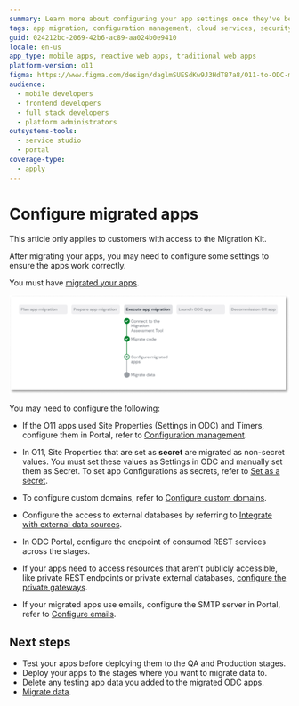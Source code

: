 ```yaml
---
summary: Learn more about configuring your app settings once they've been migrated to ODC
tags: app migration, configuration management, cloud services, security, custom domains
guid: 024212bc-2069-42b6-ac89-aa024b0e9410
locale: en-us
app_type: mobile apps, reactive web apps, traditional web apps
platform-version: o11
figma: https://www.figma.com/design/daglmSUESdKw9J3HdT87a8/O11-to-ODC-migration?m=auto&node-id=2150-444&t=HG8PieYurYat1wsj-1
audience:
  - mobile developers
  - frontend developers
  - full stack developers
  - platform administrators
outsystems-tools:
  - service studio
  - portal
coverage-type:
  - apply
---
```


# Configure migrated apps

<div class="info" markdown="1">

This article only applies to customers with access to the Migration Kit.

</div>

After migrating your apps, you may need to configure some settings to ensure the apps work correctly.

You must have [migrated your apps](execute-about-migrate-code.md).

![A diagram displaying the current state of app migration, highlighting the 'Execute app migration' step.](images/execute-config-migrated-apps-diag.png "Diagram of App Migration Process")

You may need to configure the following:

* If the O11 apps used Site Properties (Settings in ODC) and Timers, configure them in Portal, refer to [Configuration management](https://success.outsystems.com/documentation/outsystems_developer_cloud/managing_outsystems_platform_and_apps/configuration_management/).

* In O11, Site Properties that are set as **secret** are migrated as non-secret values. You must set these values as Settings in ODC and manually set them as Secret. To set app Configurations as secrets, refer to [Set as a secret](https://success.outsystems.com/documentation/outsystems_developer_cloud/security_of_outsystems_developer_cloud/set_as_secret/).

* To configure custom domains, refer to [Configure custom domains](https://success.outsystems.com/documentation/outsystems_developer_cloud/managing_outsystems_platform_and_apps/configure_custom_domains_for_apps/). 

* Configure the access to external databases by referring to [Integrate with external data sources](https://success.outsystems.com/documentation/outsystems_developer_cloud/integration_with_external_systems/integrate_with_external_data_sources/).

* In ODC Portal, configure the endpoint of consumed REST services across the stages.

* If your apps need to access resources that aren't publicly accessible, like private REST endpoints or private external databases, [configure the private gateways](https://success.outsystems.com/documentation/outsystems_developer_cloud/managing_outsystems_platform_and_apps/configure_a_private_gateway_to_your_network/).

* If your migrated apps use emails, configure the SMTP server in Portal, refer to [Configure emails](https://success.outsystems.com/documentation/outsystems_developer_cloud/managing_outsystems_platform_and_apps/configure_emails/).

## Next steps

* Test your apps before deploying them to the QA and Production stages.
* Deploy your apps to the stages where you want to migrate data to.
* Delete any testing app data you added to the migrated ODC apps.
* [Migrate data](execute-about-migrate-data.md).
